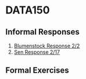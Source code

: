# DATA150

## Informal Responses

1. [Blumenstock Response 2/2](https://jasonbao1219.github.io/DATA150/Blumenstock.html)
2. [Sen Response 2/17](https://jasonbao1219.github.io/DATA150/Sen.html)

## Formal Exercises
